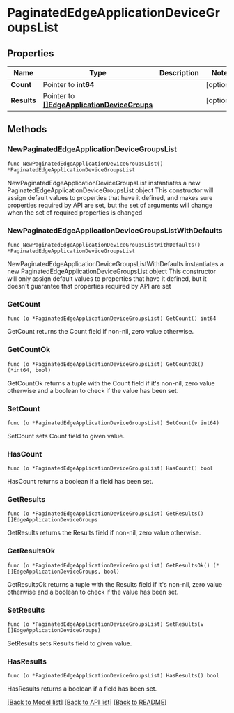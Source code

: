 # PaginatedEdgeApplicationDeviceGroupsList

## Properties

Name | Type | Description | Notes
------------ | ------------- | ------------- | -------------
**Count** | Pointer to **int64** |  | [optional] 
**Results** | Pointer to [**[]EdgeApplicationDeviceGroups**](EdgeApplicationDeviceGroups.md) |  | [optional] 

## Methods

### NewPaginatedEdgeApplicationDeviceGroupsList

`func NewPaginatedEdgeApplicationDeviceGroupsList() *PaginatedEdgeApplicationDeviceGroupsList`

NewPaginatedEdgeApplicationDeviceGroupsList instantiates a new PaginatedEdgeApplicationDeviceGroupsList object
This constructor will assign default values to properties that have it defined,
and makes sure properties required by API are set, but the set of arguments
will change when the set of required properties is changed

### NewPaginatedEdgeApplicationDeviceGroupsListWithDefaults

`func NewPaginatedEdgeApplicationDeviceGroupsListWithDefaults() *PaginatedEdgeApplicationDeviceGroupsList`

NewPaginatedEdgeApplicationDeviceGroupsListWithDefaults instantiates a new PaginatedEdgeApplicationDeviceGroupsList object
This constructor will only assign default values to properties that have it defined,
but it doesn't guarantee that properties required by API are set

### GetCount

`func (o *PaginatedEdgeApplicationDeviceGroupsList) GetCount() int64`

GetCount returns the Count field if non-nil, zero value otherwise.

### GetCountOk

`func (o *PaginatedEdgeApplicationDeviceGroupsList) GetCountOk() (*int64, bool)`

GetCountOk returns a tuple with the Count field if it's non-nil, zero value otherwise
and a boolean to check if the value has been set.

### SetCount

`func (o *PaginatedEdgeApplicationDeviceGroupsList) SetCount(v int64)`

SetCount sets Count field to given value.

### HasCount

`func (o *PaginatedEdgeApplicationDeviceGroupsList) HasCount() bool`

HasCount returns a boolean if a field has been set.

### GetResults

`func (o *PaginatedEdgeApplicationDeviceGroupsList) GetResults() []EdgeApplicationDeviceGroups`

GetResults returns the Results field if non-nil, zero value otherwise.

### GetResultsOk

`func (o *PaginatedEdgeApplicationDeviceGroupsList) GetResultsOk() (*[]EdgeApplicationDeviceGroups, bool)`

GetResultsOk returns a tuple with the Results field if it's non-nil, zero value otherwise
and a boolean to check if the value has been set.

### SetResults

`func (o *PaginatedEdgeApplicationDeviceGroupsList) SetResults(v []EdgeApplicationDeviceGroups)`

SetResults sets Results field to given value.

### HasResults

`func (o *PaginatedEdgeApplicationDeviceGroupsList) HasResults() bool`

HasResults returns a boolean if a field has been set.


[[Back to Model list]](../README.md#documentation-for-models) [[Back to API list]](../README.md#documentation-for-api-endpoints) [[Back to README]](../README.md)


